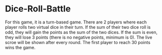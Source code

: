 # Dice-Roll-Battle
For this game, it is a turn-based game. There are 2 players where each player rolls two virtual dice in their turn. If the sum of their two dice roll is odd, they will gain the points as the sum of the two dices. If the sum is even, they will lose 3 points (there is no negative points, minimum is 0). The live scroe will be shown after every round. The first player to reach 30 points wins the game.
